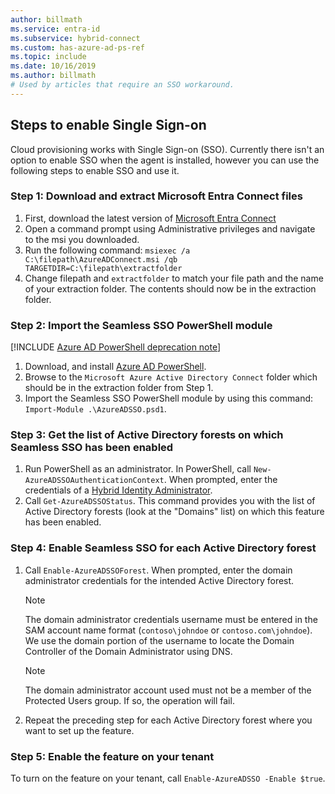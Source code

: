 ```yaml
---
author: billmath
ms.service: entra-id
ms.subservice: hybrid-connect
ms.custom: has-azure-ad-ps-ref
ms.topic: include
ms.date: 10/16/2019
ms.author: billmath
# Used by articles that require an SSO workaround.
---
```


## Steps to enable Single Sign-on
Cloud provisioning works with Single Sign-on (SSO). Currently there isn't an option to enable SSO when the agent is installed, however you can use the following steps to enable SSO and use it. 

<a name='step-1-download-and-extract-azure-ad-connect-files'></a>

### Step 1: Download and extract Microsoft Entra Connect files
1. First, download the latest version of [Microsoft Entra Connect](https://www.microsoft.com/download/details.aspx?id=47594)
2. Open a command prompt using Administrative privileges and navigate to the msi you downloaded.
3. Run the following command:  `msiexec /a C:\filepath\AzureADConnect.msi /qb TARGETDIR=C:\filepath\extractfolder`
4. Change filepath and `extractfolder` to match your file path and the name of your extraction folder. The contents should now be in the extraction folder.

### Step 2: Import the Seamless SSO PowerShell module

[!INCLUDE [Azure AD PowerShell deprecation note](~/../docs/reusable-content/msgraph-powershell/includes/aad-powershell-deprecation-note.md)]

1. Download, and install [Azure AD PowerShell](/powershell/azure/active-directory/overview).
2. Browse to the `Microsoft Azure Active Directory Connect` folder which should be in the extraction folder from Step 1.
3. Import the Seamless SSO PowerShell module by using this command: `Import-Module .\AzureADSSO.psd1`.

### Step 3: Get the list of Active Directory forests on which Seamless SSO has been enabled

1. Run PowerShell as an administrator. In PowerShell, call `New-AzureADSSOAuthenticationContext`. When prompted, enter the credentials of a [Hybrid Identity Administrator](/entra/identity/role-based-access-control/permissions-reference#hybrid-identity-administrator).
2. Call `Get-AzureADSSOStatus`. This command provides you with the list of Active Directory forests (look at the "Domains" list) on which this feature has been enabled.

### Step 4: Enable Seamless SSO for each Active Directory forest

1. Call `Enable-AzureADSSOForest`. When prompted, enter the domain administrator credentials for the intended Active Directory forest.

   > [!NOTE]
   >The domain administrator credentials username must be entered in the SAM account name format (`contoso\johndoe` or `contoso.com\johndoe`). We use the domain portion of the username to locate the Domain Controller of the Domain Administrator using DNS.

   >[!NOTE]
   >The domain administrator account used must not be a member of the Protected Users group. If so, the operation will fail.

2. Repeat the preceding step for each Active Directory forest where you want to set up the feature.

### Step 5: Enable the feature on your tenant

To turn on the feature on your tenant, call `Enable-AzureADSSO -Enable $true`.
